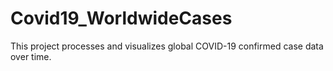 # Covid19_WorldwideCases
This project processes and visualizes global COVID-19 confirmed case data over time.
